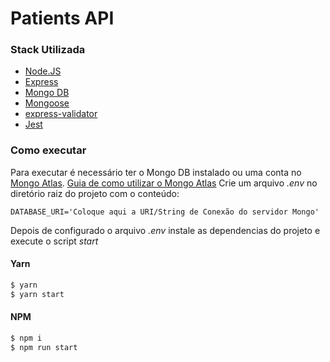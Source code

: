 # Patients API
### Stack Utilizada
* [Node.JS](https://nodejs.org/)
* [Express](https://expressjs.com/)
* [Mongo DB](https://www.mongodb.com/)
* [Mongoose](https://mongoosejs.com/)
* [express-validator](https://express-validator.github.io/)
* [Jest](https://jestjs.io/)
### Como executar

Para executar é necessário ter o Mongo DB instalado ou uma conta no [Mongo Atlas](https://www.mongodb.com/cloud/atlas).
[Guia de como utilizar o Mongo Atlas](https://medium.com/@sergio13prez/connecting-to-mongodb-atlas-d1381f184369)
Crie um arquivo *.env* no diretório raiz do projeto com o conteúdo:
```
DATABASE_URI='Coloque aqui a URI/String de Conexão do servidor Mongo'
```

Depois de configurado o arquivo *.env* instale as dependencias do projeto e execute o script *start*

#### Yarn
```sh
$ yarn
$ yarn start
```
#### NPM
```sh
$ npm i
$ npm run start
```
